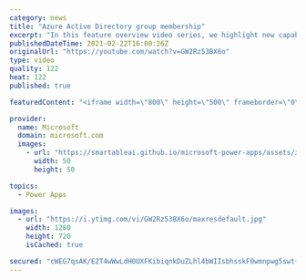 ```yaml
---
category: news
title: "Azure Active Directory group membership"
excerpt: "In this feature overview video series, we highlight new capabilities included in the latest update to Microsoft Power Apps.  Power Apps Dataverse provides record level security to Azure Active Directory group membership types. Admins can easily set up and assign permissions to different Azure AD users,"
publishedDateTime: 2021-02-22T16:00:26Z
originalUrl: "https://youtube.com/watch?v=GW2Rz53BX6o"
type: video
quality: 122
heat: 122
published: true

featuredContent: "<iframe width=\"800\" height=\"500\" frameborder=\"0\" src=\"https://www.youtube.com/embed/GW2Rz53BX6o\" allow=\"accelerometer; autoplay; encrypted-media; gyroscope; picture-in-picture\" allowfullscreen></iframe>"

provider:
  name: Microsoft
  domain: microsoft.com
  images:
    - url: "https://smartableai.github.io/microsoft-power-apps/assets/images/organizations/microsoft.com-50x50.jpg"
      width: 50
      height: 50

topics:
  - Power Apps

images:
  - url: "https://i.ytimg.com/vi/GW2Rz53BX6o/maxresdefault.jpg"
    width: 1280
    height: 720
    isCached: true

secured: "cWEG7qsAK/E2T4wWwLdH0UXFKibiqnkDuZLhl4bWIIsbhsskF0wmnpwg5swt+Mv/5ppbPSNsiYFfYxJhoCvxW//Z4PHrtRTT8yayK3AynURynIkb35L7H2BQht/oFgrt/i8ZBJcVtLLFOC/A5UPN8CI7GeOdZ21EaOsxTUMu6UgAi2FXA33HlluBg1bx5aAd83s2YU7CAPN1HiEHemUWXyU6RTge7QKshtSJjirkQ81+H/vX+wSNc6oxnAnhtZ0oMZZt4H6KCKjCfqBGsV9QYzQEj8wPUxwOYfYO34+RV6yy45mG3wHE2eTwGUqqQREA7THX5HJqTPj7YZcx0XOs9HXFjIS36J09otv1nZL4eBxfqfSMMRsm+yBU+j7nKJYfOErJzg4xRYyipLRLjMrnNkp7V6NeT7MpRismJQoAQk62370yuT3/ZZ+E3vFmCTCl;HNDvEr56XrHkCW+JN3elPw=="
---
```


